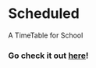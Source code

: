 # Scheduled
 A TimeTable for School

### Go check it out [here](https://kanagrou.github.io/Scheduled/)!
